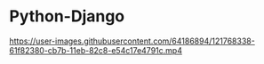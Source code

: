 # Python-Django

https://user-images.githubusercontent.com/64186894/121768338-61f82380-cb7b-11eb-82c8-e54c17e4791c.mp4
